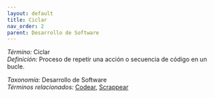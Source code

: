```yaml
---
layout: default
title: Ciclar
nav_order: 2
parent: Desarrollo de Software
---
```


*Término:* Ciclar  
*Definición:* Proceso de repetir una acción o secuencia de código en un bucle.

*Taxonomía:* Desarrollo de Software  
*Términos relacionados:* [Codear](https://maleniski.github.io/diccionario-angl-tec-mx/docs/alfabeticamente/C/codear/), [Scrappear](https://maleniski.github.io/diccionario-angl-tec-mx/docs/alfabeticamente/S/scrappear/)
